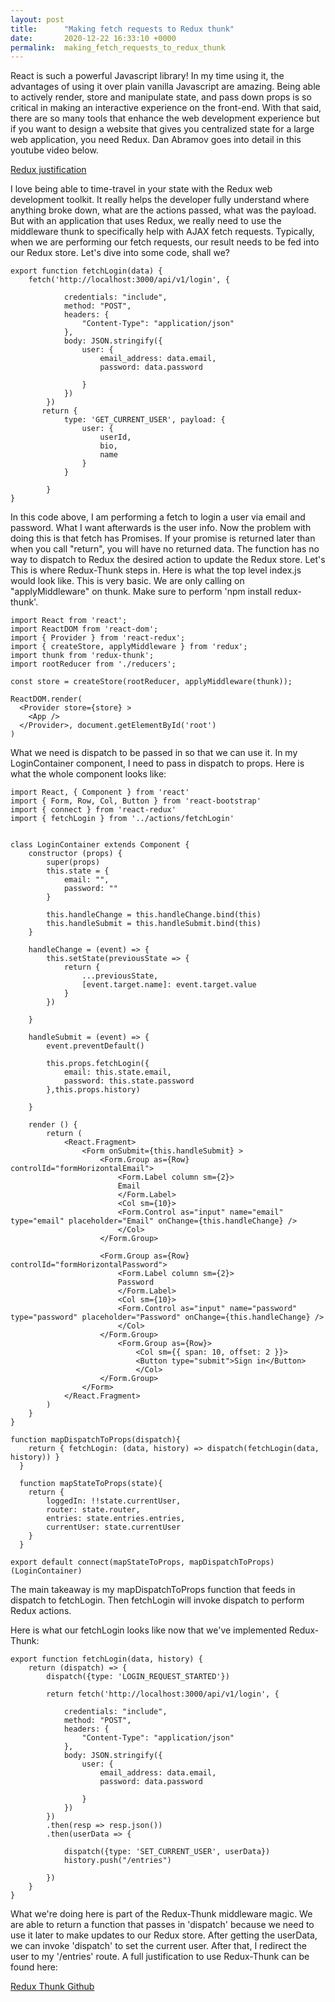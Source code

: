 ```yaml
---
layout: post
title:      "Making fetch requests to Redux thunk"
date:       2020-12-22 16:33:10 +0000
permalink:  making_fetch_requests_to_redux_thunk
---
```



React is such a powerful Javascript library! In my time using it, the advantages of using it over plain vanilla Javascript are amazing. Being able to actively render, store and manipulate state, and pass down props is so critical in making an interactive experience on the front-end. With that said, there are so many tools that enhance the web development experience but if you want to design a website that gives you centralized state for a large web application, you need Redux. Dan Abramov goes into detail in this youtube video below.

[Redux justification](https://www.youtube.com/watch?v=xsSnOQynTHs&feature=emb_logo)

I love being able to time-travel in your state with the Redux web development toolkit. It really helps the developer fully understand where anything broke down, what are the actions passed, what was the payload. But with an application that uses Redux, we really need to use the middleware thunk to specifically help with AJAX fetch requests. Typically, when we are performing our fetch requests, our result needs to be fed into our Redux store. Let's dive into some code, shall we?

```
export function fetchLogin(data) {
    fetch('http://localhost:3000/api/v1/login', {

            credentials: "include",
            method: "POST",
            headers: {
                "Content-Type": "application/json"
            },
            body: JSON.stringify({
                user: {
                    email_address: data.email,
                    password: data.password

                }
            })
        })
       return {
            type: 'GET_CURRENT_USER', payload: {
                user: {
                    userId,
                    bio,
                    name
                }
            }

        }
}
```
In this code above, I am performing a fetch to login a user via email and password. What I want afterwards is the user info. Now the problem with doing this is that fetch has Promises. If your promise is returned later than when you call "return", you will have no returned data. The function has no way to dispatch to Redux the desired action to update the Redux store. Let's This is where Redux-Thunk steps in. Here is what the top level index.js would look like. This is very basic. We are only calling on "applyMiddleware" on thunk. Make sure to perform 'npm install redux-thunk'.

```
import React from 'react';
import ReactDOM from 'react-dom';
import { Provider } from 'react-redux';
import { createStore, applyMiddleware } from 'redux';
import thunk from 'redux-thunk';
import rootReducer from './reducers';

const store = createStore(rootReducer, applyMiddleware(thunk));

ReactDOM.render(
  <Provider store={store} >
    <App />
  </Provider>, document.getElementById('root')
)
```

What we need is dispatch to be passed in so that we can use it. In my LoginContainer component, I need to pass in dispatch to props. Here is what the whole component looks like:

```
import React, { Component } from 'react'
import { Form, Row, Col, Button } from 'react-bootstrap'
import { connect } from 'react-redux'
import { fetchLogin } from '../actions/fetchLogin'


class LoginContainer extends Component {
    constructor (props) {
        super(props)
        this.state = {
            email: "",
            password: ""
        }

        this.handleChange = this.handleChange.bind(this)
        this.handleSubmit = this.handleSubmit.bind(this)
    }

    handleChange = (event) => {
        this.setState(previousState => {
            return {
                ...previousState,
                [event.target.name]: event.target.value
            }
        })

    }

    handleSubmit = (event) => {
        event.preventDefault()

        this.props.fetchLogin({
            email: this.state.email,
            password: this.state.password
        },this.props.history)

    }

    render () {
        return (
            <React.Fragment>
                <Form onSubmit={this.handleSubmit} >
                    <Form.Group as={Row} controlId="formHorizontalEmail">
                        <Form.Label column sm={2}>
                        Email
                        </Form.Label>
                        <Col sm={10}>
                        <Form.Control as="input" name="email" type="email" placeholder="Email" onChange={this.handleChange} />
                        </Col>
                    </Form.Group>

                    <Form.Group as={Row} controlId="formHorizontalPassword">
                        <Form.Label column sm={2}>
                        Password
                        </Form.Label>
                        <Col sm={10}>
                        <Form.Control as="input" name="password" type="password" placeholder="Password" onChange={this.handleChange} />
                        </Col>
                    </Form.Group>
                        <Form.Group as={Row}>
                            <Col sm={{ span: 10, offset: 2 }}>
                            <Button type="submit">Sign in</Button>
                            </Col>
                    </Form.Group>
                </Form>
            </React.Fragment>
        )
    }
}

function mapDispatchToProps(dispatch){
    return { fetchLogin: (data, history) => dispatch(fetchLogin(data, history)) }
  }

  function mapStateToProps(state){
    return {
        loggedIn: !!state.currentUser,
        router: state.router,
        entries: state.entries.entries,
        currentUser: state.currentUser
    }
  }

export default connect(mapStateToProps, mapDispatchToProps)(LoginContainer)
```

The main takeaway is my mapDispatchToProps function that feeds in dispatch to fetchLogin. Then fetchLogin will invoke dispatch to perform Redux actions.

Here is what our fetchLogin looks like now that we've implemented Redux-Thunk:

```
export function fetchLogin(data, history) {
    return (dispatch) => {
        dispatch({type: 'LOGIN_REQUEST_STARTED'})

        return fetch('http://localhost:3000/api/v1/login', {

            credentials: "include",
            method: "POST",
            headers: {
                "Content-Type": "application/json"
            },
            body: JSON.stringify({
                user: {
                    email_address: data.email,
                    password: data.password

                }
            })
        })
        .then(resp => resp.json())
        .then(userData => {

            dispatch({type: 'SET_CURRENT_USER', userData})
            history.push("/entries")

        })
    }
}
```

What we're doing here is part of the Redux-Thunk middleware magic. We are able to return a function that passes in 'dispatch' because we need to use it later to make updates to our Redux store. After getting the userData, we can invoke 'dispatch' to set the current user. After that, I redirect the user to my '/entries' route. A full justification to use Redux-Thunk can be found here:

[Redux Thunk Github](https://github.com/reduxjs/redux-thunk)

